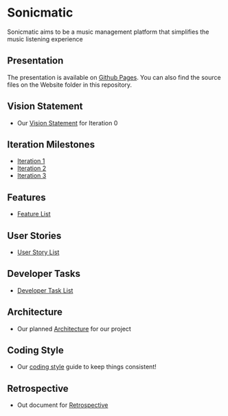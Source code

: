 # Sonicmatic

Sonicmatic aims to be a music management platform that simplifies the music listening experience

## Presentation

The presentation is available on [Github Pages](https://mespn.github.io/Sonicmatic/). You can also find the source files on the Website folder in this repository.

## Vision Statement

- Our [Vision Statement](https://code.cs.umanitoba.ca/comp3350-winter2024/innovators-a02-5/-/blob/main/Docs/Vision%20Statement.md?ref_type=heads) for Iteration 0

## Iteration Milestones

- [Iteration 1](https://code.cs.umanitoba.ca/comp3350-winter2024/innovators-a02-5/-/milestones/1#tab-issues)
- [Iteration 2](https://code.cs.umanitoba.ca/comp3350-winter2024/innovators-a02-5/-/milestones/2#tab-issues)
- [Iteration 3](https://code.cs.umanitoba.ca/comp3350-winter2024/innovators-a02-5/-/milestones/3#tab-issues)

## Features

- [Feature List](https://code.cs.umanitoba.ca/comp3350-winter2024/innovators-a02-5/-/issues/?sort=created_date&state=opened&label_name%5B%5D=Feature&first_page_size=20)

## User Stories

- [User Story List](https://code.cs.umanitoba.ca/comp3350-winter2024/innovators-a02-5/-/issues/?sort=created_date&state=opened&type%5B%5D=issue&label_name%5B%5D=User%20Story&first_page_size=100)

## Developer Tasks

- [Developer Task List](https://code.cs.umanitoba.ca/comp3350-winter2024/innovators-a02-5/-/issues/?sort=created_date&state=opened&label_name%5B%5D=Dev%20Task&first_page_size=100)

## Architecture

- Our planned [Architecture](https://code.cs.umanitoba.ca/comp3350-winter2024/innovators-a02-5/-/blob/main/Docs/ARCHITECTURE.md) for our project

## Coding Style

- Our [coding style]() guide to keep things consistent!

## Retrospective

- Out document for [Retrospective](https://code.cs.umanitoba.ca/comp3350-winter2024/innovators-a02-5/-/blob/main/Docs/iteration_one_retrospective.md?ref_type=heads)
